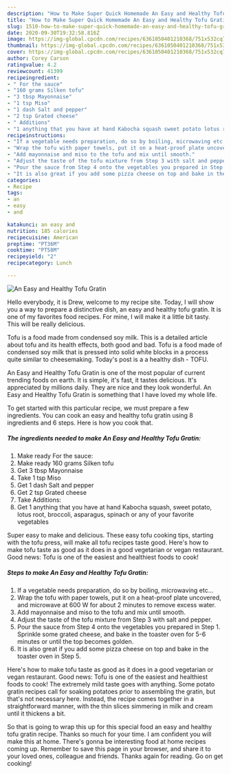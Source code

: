 ```yaml
---
description: "How to Make Super Quick Homemade An Easy and Healthy Tofu Gratin"
title: "How to Make Super Quick Homemade An Easy and Healthy Tofu Gratin"
slug: 1510-how-to-make-super-quick-homemade-an-easy-and-healthy-tofu-gratin
date: 2020-09-30T19:32:58.816Z
image: https://img-global.cpcdn.com/recipes/6361050401210368/751x532cq70/an-easy-and-healthy-tofu-gratin-recipe-main-photo.jpg
thumbnail: https://img-global.cpcdn.com/recipes/6361050401210368/751x532cq70/an-easy-and-healthy-tofu-gratin-recipe-main-photo.jpg
cover: https://img-global.cpcdn.com/recipes/6361050401210368/751x532cq70/an-easy-and-healthy-tofu-gratin-recipe-main-photo.jpg
author: Corey Carson
ratingvalue: 4.2
reviewcount: 41399
recipeingredient:
- " For the sauce"
- "160 grams Silken tofu"
- "3 tbsp Mayonnaise"
- "1 tsp Miso"
- "1 dash Salt and pepper"
- "2 tsp Grated cheese"
- " Additions"
- "1 anything that you have at hand Kabocha squash sweet potato lotus root broccoli asparagus spinach or any of your favorite vegetables"
recipeinstructions:
- "If a vegetable needs preparation, do so by boiling, microwaving etc..."
- "Wrap the tofu with paper towels, put it on a heat-proof plate uncovered, and microwave at 600 W for about 2 minutes to remove excess water."
- "Add mayonnaise and miso to the tofu and mix until smooth."
- "Adjust the taste of the tofu mixture from Step 3 with salt and pepper."
- "Pour the sauce from Step 4 onto the vegetables you prepared in Step 1. Sprinkle some grated cheese, and bake in the toaster oven for 5-6 minutes or until the top becomes golden."
- "It is also great if you add some pizza cheese on top and bake in the toaster oven in Step 5."
categories:
- Recipe
tags:
- an
- easy
- and

katakunci: an easy and 
nutrition: 185 calories
recipecuisine: American
preptime: "PT36M"
cooktime: "PT58M"
recipeyield: "2"
recipecategory: Lunch

---
```



![An Easy and Healthy Tofu Gratin](https://img-global.cpcdn.com/recipes/6361050401210368/751x532cq70/an-easy-and-healthy-tofu-gratin-recipe-main-photo.jpg)

Hello everybody, it is Drew, welcome to my recipe site. Today, I will show you a way to prepare a distinctive dish, an easy and healthy tofu gratin. It is one of my favorites food recipes. For mine, I will make it a little bit tasty. This will be really delicious.

Tofu is a food made from condensed soy milk. This is a detailed article about tofu and its health effects, both good and bad. Tofu is a food made of condensed soy milk that is pressed into solid white blocks in a process quite similar to cheesemaking. Today&#39;s post is a a healthy dish - TOFU.

An Easy and Healthy Tofu Gratin is one of the most popular of current trending foods on earth. It is simple, it's fast, it tastes delicious. It's appreciated by millions daily. They are nice and they look wonderful. An Easy and Healthy Tofu Gratin is something that I have loved my whole life.


To get started with this particular recipe, we must prepare a few ingredients. You can cook an easy and healthy tofu gratin using 8 ingredients and 6 steps. Here is how you cook that.

<!--inarticleads1-->

##### The ingredients needed to make An Easy and Healthy Tofu Gratin:

1. Make ready  For the sauce:
1. Make ready 160 grams Silken tofu
1. Get 3 tbsp Mayonnaise
1. Take 1 tsp Miso
1. Get 1 dash Salt and pepper
1. Get 2 tsp Grated cheese
1. Take  Additions:
1. Get 1 anything that you have at hand Kabocha squash, sweet potato, lotus root, broccoli, asparagus, spinach or any of your favorite vegetables


Super easy to make and delicious. These easy tofu cooking tips, starting with the tofu press, will make all tofu recipes taste good. Here&#39;s how to make tofu taste as good as it does in a good vegetarian or vegan restaurant. Good news: Tofu is one of the easiest and healthiest foods to cook! 

<!--inarticleads2-->

##### Steps to make An Easy and Healthy Tofu Gratin:

1. If a vegetable needs preparation, do so by boiling, microwaving etc...
1. Wrap the tofu with paper towels, put it on a heat-proof plate uncovered, and microwave at 600 W for about 2 minutes to remove excess water.
1. Add mayonnaise and miso to the tofu and mix until smooth.
1. Adjust the taste of the tofu mixture from Step 3 with salt and pepper.
1. Pour the sauce from Step 4 onto the vegetables you prepared in Step 1. Sprinkle some grated cheese, and bake in the toaster oven for 5-6 minutes or until the top becomes golden.
1. It is also great if you add some pizza cheese on top and bake in the toaster oven in Step 5.


Here&#39;s how to make tofu taste as good as it does in a good vegetarian or vegan restaurant. Good news: Tofu is one of the easiest and healthiest foods to cook! The extremely mild taste goes with anything. Some potato gratin recipes call for soaking potatoes prior to assembling the gratin, but that&#39;s not necessary here. Instead, the recipe comes together in a straightforward manner, with the thin slices simmering in milk and cream until it thickens a bit. 

So that is going to wrap this up for this special food an easy and healthy tofu gratin recipe. Thanks so much for your time. I am confident you will make this at home. There's gonna be interesting food at home recipes coming up. Remember to save this page in your browser, and share it to your loved ones, colleague and friends. Thanks again for reading. Go on get cooking!
